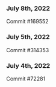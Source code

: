 ### July 8th, 2022

Commit #169552

### July 5th, 2022

Commit #314353


### July 4th, 2022

Commit #72281
